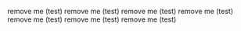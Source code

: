 remove me (test)
remove me (test)
remove me (test)
remove me (test)
remove me (test)
remove me (test)
remove me (test)
